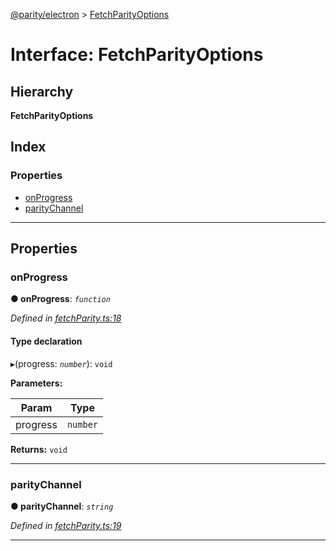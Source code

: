 [@parity/electron](../README.md) > [FetchParityOptions](../interfaces/fetchparityoptions.md)

# Interface: FetchParityOptions

## Hierarchy

**FetchParityOptions**

## Index

### Properties

* [onProgress](fetchparityoptions.md#onprogress)
* [parityChannel](fetchparityoptions.md#paritychannel)

---

## Properties

<a id="onprogress"></a>

###  onProgress

**● onProgress**: *`function`*

*Defined in [fetchParity.ts:18](https://github.com/paritytech/js-libs/blob/937a957/packages/electron/src/fetchParity.ts#L18)*

#### Type declaration
▸(progress: *`number`*): `void`

**Parameters:**

| Param | Type |
| ------ | ------ |
| progress | `number` |

**Returns:** `void`

___
<a id="paritychannel"></a>

###  parityChannel

**● parityChannel**: *`string`*

*Defined in [fetchParity.ts:19](https://github.com/paritytech/js-libs/blob/937a957/packages/electron/src/fetchParity.ts#L19)*

___

